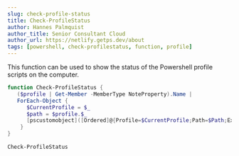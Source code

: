 ```yaml
---
slug: check-profile-status
title: Check-ProfileStatus
author: Hannes Palmquist
author_title: Senior Consultant Cloud
author_url: https://netlify.getps.dev/about
tags: [powershell, check-profilestatus, function, profile]
---
```


This function can be used to show the status of the Powershell profile scripts on the computer.

```powershell
function Check-ProfileStatus { 
   ($profile | Get-Member -MemberType NoteProperty).Name | 
   ForEach-Object { 
      $CurrentProfile = $_
      $path = $profile.$_
      [pscustomobject]([Ordered]@{Profile=$CurrentProfile;Path=$Path;Exists=(Test-Path $Path)})
    } 
} 
 
Check-ProfileStatus
```
